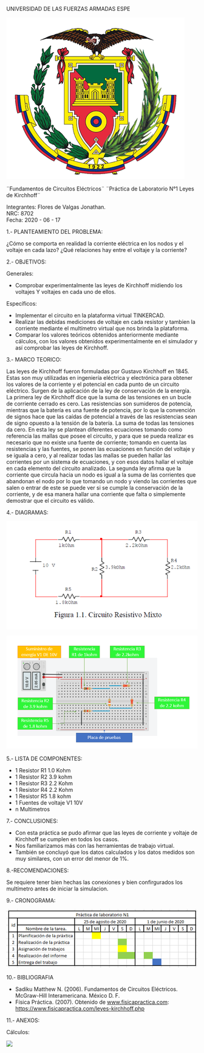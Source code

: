UNIVERSIDAD DE LAS FUERZAS ARMADAS ESPE

![](https://github.com/JonathanFloresDeValgas/Pactica-N1/blob/master/img/Logo_ESPE.png)

¨Fundamentos de Circuitos Eléctricos¨ 
¨Práctica de Laboratorio N°1 Leyes de Kirchhoff¨  
 
 Integrantes: Flores de Valgas Jonathan.  
NRC: 8702   
Fecha: 2020 - 06 - 17  

1.- PLANTEAMIENTO DEL PROBLEMA:

¿Cómo se comporta en realidad la corriente eléctrica en los nodos y el voltaje en cada lazo? ¿Qué
relaciones hay entre el voltaje y la corriente?

2.- OBJETIVOS:

Generales:

- Comprobar experimentalmente las leyes de Kirchhoff midiendo los voltajes Y voltajes en cada uno de ellos.

Específicos:

- Implementar el circuito en la plataforma virtual TINKERCAD.
- Realizar las debidas mediciones de voltaje en cada resistor y tambien la corriente mediante el multímetro virtual que nos brinda la plataforma.
- Comparar los valores teóricos obtenidos anteriormente mediante cálculos, con los valores obtenidos experimentalmente en el simulador y así comprobar las leyes de Kirchhoff.

3.- MARCO TEORICO:

Las leyes de Kirchhoff fueron formuladas por Gustavo Kirchhoff en 1845. Estas son muy utilizadas en ingeniería eléctrica y electrónica para obtener los valores de la corriente y el potencial en cada punto de un circuito eléctrico. Surgen de la aplicación de la ley de conservación de la energía. La primera ley de Kirchhoff dice que la suma de las tensiones en un bucle de corriente cerrado es cero. Las resistencias son sumideros de potencia, mientras que la batería es una fuente de potencia, por lo que la convención de signos hace que las caídas de potencial a través de las resistencias sean de signo opuesto a la tensión de la batería. La suma de todas las tensiones da cero. En esta ley se plantean diferentes ecuaciones tomando como referencia las mallas que posee el circuito, y para que se pueda realizar es necesario que no existe una fuente de corriente; tomando en cuenta las resistencias y las fuentes, se ponen las ecuaciones en función del voltaje y se iguala a cero, y al realizar todas las mallas se pueden hallar las corrientes por un sistema de ecuaciones, y con esos datos hallar el voltaje en cada elemento del circuito analizado. La segunda ley afirma que la corriente que circula hacia un nodo es igual a la suma de las corrientes que abandonan el nodo por lo que tomando un nodo y viendo las corrientes que salen o entrar de este se puede ver si se cumple la conservación de la corriente, y de esa manera hallar una corriente que falta o simplemente demostrar que el circuito es válido.

4.- DIAGRAMAS:

![](https://github.com/JonathanFloresDeValgas/Pactica-N1/blob/master/img/Imagen1.PNG)

![](https://github.com/JonathanFloresDeValgas/Pactica-N1/blob/master/img/DiagramaC01.PNG)

5.- LISTA DE COMPONENTES: 

* 1 Resistor  R1  1.0 Kohm
* 1 Resistor  R2  3.9 kohm 
* 1 Resistor  R3  2.2 Kohm
* 1 Resistor  R4  2.2 Kohm 
* 1 Resistor  R5  1.8 kohm
* 1 Fuentes de voltaje  V1  10V
* n Multimetros

 7.- CONCLUSIONES:
 
- Con esta práctica se pudo afirmar que las leyes de corriente y voltaje de Kirchhoff se cumplen en todos los casos.
- Nos familiarizamos más con las herramientas de trabajo virtual.
- También se concluyó que los datos calculados y los datos medidos son muy similares, con un error del menor de 1%.

 8.-RECOMENDACIONES:
 
 Se requiere tener bien hechas las conexiones y bien confirgurados los multímetro antes de iniciar la simulacion.
 
 9.- CRONOGRAMA:
  
  ![](https://github.com/JonathanFloresDeValgas/Pactica-N1/blob/master/img/CronogramaP1.PNG)
  
 10.- BIBLIOGRAFIA
 
 - Sadiku Matthew N. (2006). Fundamentos de Circuitos Eléctricos. McGraw-Hill Interamericana. México D. F.
 - Física Práctica. (2007). Obtenido de www.fisicapractica.com: https://www.fisicapractica.com/leyes-kirchhoff.php
 
 11.- ANEXOS:
 
 Cálculos: 
 
 ![](https://github.com/JonathanFloresDeValgas/Pactica-N1/blob/master/img/C%C3%A1lculosP1.png)

 
 


